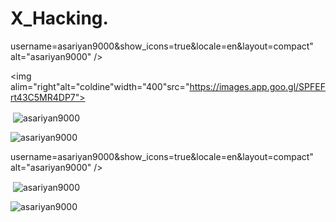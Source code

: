 # X_Hacking.
username=asariyan9000&show_icons=true&locale=en&layout=compact" alt="asariyan9000" /></p>
<img alim="right"alt="coldine"width="400"src="https://images.app.goo.gl/SPFEFrt43C5MR4DP7">
<p>&nbsp;<img align="center" src="https://github-readme-stats.vercel.app/api?username=asariyan9000&show_icons=true&locale=en" alt="asariyan9000" /></p>

<p><img align="center" src="https://github-readme-streak-stats.herokuapp.com/?user=asariyan9000&" alt="asariyan9000" /></p>
username=asariyan9000&show_icons=true&locale=en&layout=compact" alt="asariyan9000" /></p>

<p>&nbsp;<img align="center" src="https://github-readme-stats.vercel.app/api?username=asariyan9000&show_icons=true&locale=en" alt="asariyan9000" /></p>

<p><img align="center" src="https://github-readme-streak-stats.herokuapp.com/?user=asariyan9000&" alt="asariyan9000" /></p>
